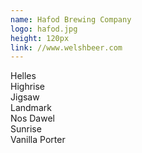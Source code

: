 ```yaml
---
name: Hafod Brewing Company
logo: hafod.jpg
height: 120px
link: //www.welshbeer.com
---
```

<ul style="list-style-type:none; margin:0; padding:0;">
  <li>Helles</li>
  <li>Highrise</li>
  <li>Jigsaw</li>
  <li>Landmark</li>
  <li>Nos Dawel</li>
  <li>Sunrise</li>
  <li>Vanilla Porter</li>
</ul>

